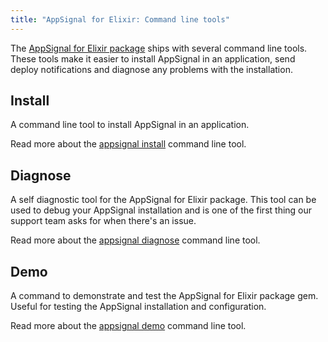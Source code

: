 ```yaml
---
title: "AppSignal for Elixir: Command line tools"
---
```


The [AppSignal for Elixir package][package] ships with several command line tools. These
tools make it easier to install AppSignal in an application, send deploy
notifications and diagnose any problems with the installation.

## Install

A command line tool to install AppSignal in an application.

Read more about the [appsignal install][cli-install] command line tool.

## Diagnose

A self diagnostic tool for the AppSignal for Elixir package. This tool can be used to debug your AppSignal installation and is one of the first thing our support team asks for when there's an issue.

Read more about the [appsignal diagnose][cli-diagnose] command line tool.

## Demo

A command to demonstrate and test the AppSignal for Elixir package gem. Useful for testing the AppSignal installation and configuration.

Read more about the [appsignal demo][cli-demo] command line tool.

[package]: https://github.com/appsignal/appsignal-elixir
[cli-install]: /elixir/command-line/install.html
[cli-diagnose]: /elixir/command-line/diagnose.html
[cli-demo]: /elixir/command-line/demo.html
